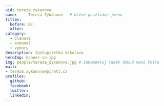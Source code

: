 ```yaml
---
uid: tereza.zykanova
name:     Tereza Zykánová  	# běžně používáné jméno
titles:
  before: Bc.
  after:
category:
  - clenove
  - komunal
  - vybory
description: Zastupitelka Sokolova
heroImg: banner-so.jpg
img: people/tereza_zykanova.jpg # zakomentuj radek dokud není fotka
mail:
- tereza.zykanova@pirati.cz
profiles:
  github:
  facebook:
  twitter:
  linkedin:
---
```



